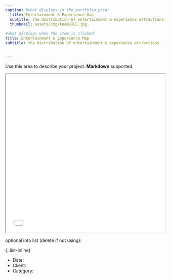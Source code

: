 ```yaml
---
caption: #what displays in the portfolio grid:
  title: Entertainment & Experience Map
  subtitle: the distribution of entertainment & experience attractions
  thumbnail: assets/img/team/지도.jpg
  
#what displays when the item is clicked:
title: Entertainment & Experience Map
subtitle: the distribution of entertainment & experience attractions


---
```

Use this area to describe your project. **Markdown** supported.

<iframe src="/assets/proj2.html" width="100%" height="500px"></iframe>

optional info list (delete if not using):

{:.list-inline} 
- Date: 
- Client: 
- Category: 
